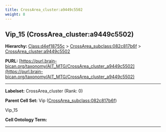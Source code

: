 ```yaml
---
title: CrossArea_cluster:a9449c5502
weight: 8
---
```

## Vip_15 (CrossArea_cluster:a9449c5502)
<b>Hierarchy: </b>
[Class:d4ef18755c](../Class_d4ef18755c) >
[CrossArea_subclass:082c817b6f](../CrossArea_subclass_082c817b6f) >
[CrossArea_cluster:a9449c5502](../CrossArea_cluster_a9449c5502)

**PURL:** [https://purl.brain-bican.org/taxonomy/AIT_MTG/CrossArea_cluster_a9449c5502](https://purl.brain-bican.org/taxonomy/AIT_MTG/CrossArea_cluster_a9449c5502)

---


**Labelset:** CrossArea_cluster (Rank: 0)

**Parent Cell Set:** Vip ([CrossArea_subclass:082c817b6f](../CrossArea_subclass_082c817b6f))

Vip_15


**Cell Ontology Term:** 

[MARKER GENES.]: #


---

[TRANSFERRED ANNOTATIONS.]: #


[AUTHOR ANNOTATION FIELDS.]: #

